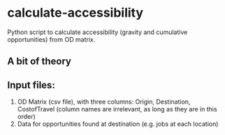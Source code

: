 # calculate-accessibility
Python script to calculate accessibility (gravity and cumulative opportunities) from OD matrix.

## A bit of theory

## Input files:
1) OD Matrix (csv file), with three columns: Origin, Destination, CostofTravel (column names are irrelevant, as long as they are in this order)
2) Data for opportunities found at destination (e.g. jobs at each location)
